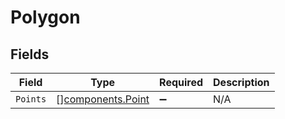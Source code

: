 # Polygon


## Fields

| Field                                                  | Type                                                   | Required                                               | Description                                            |
| ------------------------------------------------------ | ------------------------------------------------------ | ------------------------------------------------------ | ------------------------------------------------------ |
| `Points`                                               | [][components.Point](../../models/components/point.md) | :heavy_minus_sign:                                     | N/A                                                    |